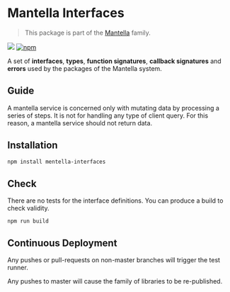 # Mantella Interfaces
 
> This package is part of the [Mantella](https://github.com/karlhulme/mantella) family.

![](https://github.com/karlhulme/mentella/workflows/CD/badge.svg)
[![npm](https://img.shields.io/npm/v/mantella-interfaces.svg)](https://www.npmjs.com/package/mantella-interfaces)

A set of **interfaces**, **types**, **function signatures**, **callback signatures** and **errors** used by the packages of the Mantella system.


## Guide

A mantella service is concerned only with mutating data by processing a series of steps.  It is not for handling any type of client query.  For this reason, a mantella service should not return data.


## Installation

```bash
npm install mentella-interfaces
```


## Check

There are no tests for the interface definitions.  You can produce a build to check validity.

```
npm run build
```


## Continuous Deployment

Any pushes or pull-requests on non-master branches will trigger the test runner.

Any pushes to master will cause the family of libraries to be re-published.